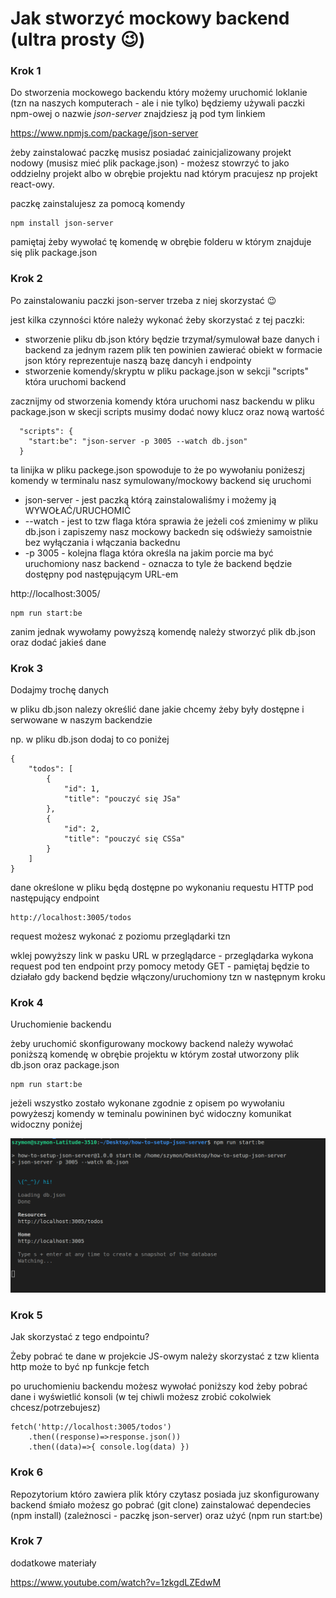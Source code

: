 # Jak stworzyć mockowy backend (ultra prosty 😉)

### Krok 1

Do stworzenia mockowego backendu który możemy uruchomić loklanie (tzn na naszych komputerach - ale i nie tylko) będziemy używali paczki npm-owej o nazwie _json-server_ znajdziesz ją pod tym linkiem

https://www.npmjs.com/package/json-server

żeby zainstalować paczkę musisz posiadać zainicjalizowany projekt nodowy (musisz mieć plik package.json) - możesz stowrzyć to jako oddzielny projekt albo w obrębie projektu nad którym pracujesz np projekt react-owy.

paczkę zainstalujesz za pomocą komendy

```
npm install json-server
```

pamiętaj żeby wywołać tę komendę w obrębie folderu w którym znajduje się plik package.json

### Krok 2

Po zainstalowaniu paczki json-server trzeba z niej skorzystać 😉

jest kilka czynności które należy wykonać żeby skorzystać z tej paczki:

- stworzenie pliku db.json który będzie trzymał/symulował baze danych i backend za jednym razem
  plik ten powinien zawierać obiekt w formacie json który reprezentuje naszą bazę dancyh i endpointy
- stworzenie komendy/skryptu w pliku package.json w sekcji "scripts" która uruchomi backend

zacznijmy od stworzenia komendy która uruchomi nasz backendu
w pliku package.json w skecji scripts musimy dodać nowy klucz oraz nową wartość

```
  "scripts": {
    "start:be": "json-server -p 3005 --watch db.json"
  }
```

ta linijka w pliku packege.json spowoduje to że po wywołaniu poniżeszj komendy w terminalu
nasz symulowany/mockowy backend się uruchomi

- json-server - jest paczką którą zainstalowaliśmy i możemy ją WYWOŁAĆ/URUCHOMIĆ
- --watch - jest to tzw flaga która sprawia że jeżeli coś zmienimy w pliku db.json i zapiszemy nasz mockowy backedn się odświeży samoistnie bez wyłączania i włączania backednu
- -p 3005 - kolejna flaga która określa na jakim porcie ma być uruchomiony nasz backend - oznacza to tyle że backend będzie dostępny pod następującym URL-em

http://localhost:3005/

```
npm run start:be
```

zanim jednak wywołamy powyższą komendę należy stworzyć plik db.json oraz dodać jakieś dane

### Krok 3

Dodajmy trochę danych

w pliku db.json nalezy określić dane jakie chcemy żeby były dostępne i serwowane w naszym backendzie

np.
w pliku db.json dodaj to co poniżej

```
{
    "todos": [
        {
            "id": 1,
            "title": "pouczyć się JSa"
        },
        {
            "id": 2,
            "title": "pouczyć się CSSa"
        }
    ]
}
```

dane określone w pliku będą dostępne po wykonaniu requestu HTTP
pod następujący endpoint

```
http://localhost:3005/todos
```

request możesz wykonać z poziomu przeglądarki tzn

wklej powyższy link w pasku URL w przeglądarce - przeglądarka wykona request pod ten
endpoint przy pomocy metody GET - pamiętaj będzie to działało gdy backend będzie włączony/uruchomiony tzn w następnym kroku

### Krok 4

Uruchomienie backendu

żeby uruchomić skonfigurowany mockowy backend należy wywołać poniższą komendę w obrębie projektu
w którym został utworzony plik db.json oraz package.json

```
npm run start:be
```

jeżeli wszystko zostało wykonane zgodnie z opisem
po wywołaniu powyżeszj komendy w teminalu powininen być widoczny komunikat widoczny poniżej

![](./properResult.png)

### Krok 5

Jak skorzystać z tego endpointu?

Żeby pobrać te dane w projekcie JS-owym
należy skorzystać z tzw klienta http może to być np funkcje fetch

po uruchomieniu backendu możesz wywołać poniższy kod żeby pobrać dane
i wyświetlić konsoli (w tej chiwli możesz zrobić cokolwiek chcesz/potrzebujesz)

```
fetch('http://localhost:3005/todos')
    .then((response)=>response.json())
    .then((data)=>{ console.log(data) })
```

### Krok 6

Repozytorium któro zawiera plik który czytasz posiada juz skonfigurowany backend
śmiało możesz go pobrać (git clone) zainstalować dependecies (npm install) (zależnosci - paczkę json-server)
oraz użyć (npm run start:be)

### Krok 7

dodatkowe materiały

https://www.youtube.com/watch?v=1zkgdLZEdwM
